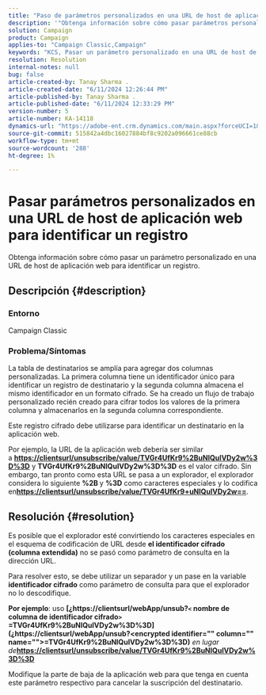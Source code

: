 ```yaml
---
title: "Paso de parámetros personalizados en una URL de host de aplicación web para identificar un registro"
description: '"Obtenga información sobre cómo pasar parámetros personalizados en una URL de host de aplicación web para identificar un registro".'
solution: Campaign
product: Campaign
applies-to: "Campaign Classic,Campaign"
keywords: "KCS, Pasar un parámetro personalizado en una URL de host de aplicación web para identificar un registro"
resolution: Resolution
internal-notes: null
bug: false
article-created-by: Tanay Sharma .
article-created-date: "6/11/2024 12:26:44 PM"
article-published-by: Tanay Sharma .
article-published-date: "6/11/2024 12:33:29 PM"
version-number: 5
article-number: KA-14118
dynamics-url: "https://adobe-ent.crm.dynamics.com/main.aspx?forceUCI=1&pagetype=entityrecord&etn=knowledgearticle&id=13ac29dc-ed27-ef11-840b-6045bd0065b6"
source-git-commit: 515842a4dbc16027884bf8c9202a096661ce88cb
workflow-type: tm+mt
source-wordcount: '288'
ht-degree: 1%

---
```


# Pasar parámetros personalizados en una URL de host de aplicación web para identificar un registro


Obtenga información sobre cómo pasar un parámetro personalizado en una URL de host de aplicación web para identificar un registro.

## Descripción {#description}


### Entorno

Campaign Classic

### Problema/Síntomas

La tabla de destinatarios se amplía para agregar dos columnas personalizadas. La primera columna tiene un identificador único para identificar un registro de destinatario y la segunda columna almacena el mismo identificador en un formato cifrado. Se ha creado un flujo de trabajo personalizado recién creado para cifrar todos los valores de la primera columna y almacenarlos en la segunda columna correspondiente.

Este registro cifrado debe utilizarse para identificar un destinatario en la aplicación web.

Por ejemplo, la URL de la aplicación web debería ser similar a <b>[https://clientsurl/unsubscribe/value/TVGr4UfKr9%2BuNlQulVDy2w%3D%3D](https://clientsurl/unsubscribe/value/TVGr4UfKr9%2BuNlQulVDy2w%3D%3D)</b> y <b>TVGr4UfKr9%2BuNlQulVDy2w%3D%3D</b> es el valor cifrado. Sin embargo, tan pronto como esta URL se pasa a un explorador, el explorador considera lo siguiente <b>%2B </b>y <b>%3D</b> como caracteres especiales y lo codifica en<b>[https://clientsurl/unsubscribe/value/TVGr4UfKr9+uNlQulVDy2w==](https://&amp;nbsp;https://clientsurl/unsubscribe/value/TVGr4UfKr9+uNlQulVDy2w==)</b>.


## Resolución {#resolution}


Es posible que el explorador esté convirtiendo los caracteres especiales en el esquema de codificación de URL desde <b>el identificador cifrado (columna extendida)</b> no se pasó como parámetro de consulta en la dirección URL.

Para resolver esto, se debe utilizar un separador y un pase en la variable <b>identificador cifrado</b> como parámetro de consulta para que el explorador no lo descodifique.

<b>Por ejemplo</b>: uso <b>[¿https://clientsurl/webApp/unsub?`<` nombre de columna de identificador cifrado`>` =TVGr4UfKr9%2BuNlQulVDy2w%3D%3D](¿https://clientsurl/webApp/unsub?&lt;encrypted identifier=&quot;&quot; column=&quot;&quot; name=&quot;&quot;>=TVGr4UfKr9%2BuNlQulVDy2w%3D%3D)</b> *en lugar de<b>*[https://clientsurl/unsubscribe/value/TVGr4UfKr9%2BuNlQulVDy2w%3D%3D](https://clientsurl/unsubscribe/value/TVGr4UfKr9%2BuNlQulVDy2w%3D%3D)</b>

Modifique la parte de baja de la aplicación web para que tenga en cuenta este parámetro respectivo para cancelar la suscripción del destinatario.
